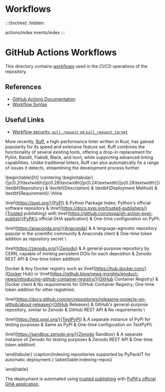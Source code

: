 # Workflows

:::{toctree}
:hidden:

actions/index
events/index
:::


# GitHub Actions Workflows
This directory contains [workflows](https://docs.github.com/en/actions/using-workflows/about-workflows)
used in the CI/CD operations of the repository.


## References
- [GitHub Actions Documentation](https://docs.github.com/en/actions)
- [Workflow Syntax](https://docs.github.com/en/actions/using-workflows/workflow-syntax-for-github-actions)

## Useful Links
- [Workflow security: `pull_request` vs `pull_request_target`](https://securitylab.github.com/research/github-actions-preventing-pwn-requests/)


More recently, [Ruff](https://github.com/astral-sh/ruff), a high-performance linter written in Rust, 
  has gained popularity for its speed and extensive feature set. 
  Ruff combines the functionality of several existing tools, 
  offering a drop-in replacement for Pylint, Bandit, Flake8, Black, and Isort, 
  while supporting advanced linting capabilities. 
  Unlike traditional linters, Ruff can also automatically fix 
  a range of issues it detects, streamlining the development process further.




\begin{table}[h!]
\centering
\begin{tabular}{|p{0.20\textwidth}|p{0.28\textwidth}|p{0.24\textwidth}|p{0.28\textwidth}|}
\textbf{Repository} & \textbf{Description} & \textbf{Deployment Method} & \textbf{Requirement}\\
\hline

\href{https://pypi.org/}{PyPI} & Python Package Index; Python's official software repository &  \href{https://docs.pypi.org/trusted-publishers/}{Trusted publishing} with \href{https://github.com/pypa/gh-action-pypi-publish}{PyPA's official GHA application} & One-time configuration on PyPI\\

\href{https://anaconda.org/}{Anaconda} & A language-agnostic repository popular in the scientific community & Anaconda client & One-time token addition as repository secret \\

\href{https://zenodo.org/}{Zenodo} & A general-purpose repository by CERN, capable of minting persistent DOIs for each deposition & Zenodo REST API & One-time token addition\\

Docker & Any Docker registry such as \href{https://hub.docker.com/}{Docker Hub} or \href{https://github.blog/news-insights/product-news/introducing-github-container-registry/}{GitHub Container Registry} & Docker client & No requirements for GitHub Container Registry; One-time token addition for other registries\\

\href{https://docs.github.com/en/repositories/releasing-projects-on-github/about-releases}{GitHub Releases} & GitHub's general-purpose repository, similar to Zenodo & GitHub REST API & No requirements \\

\href{https://test.pypi.org/}{TestPyPI} & A separate instance of PyPI for testing purposes & Same as PyPI & One-time configuration on TestPyPI\\

\href{https://sandbox.zenodo.org/}{Zenodo Sandbox} & A separate instance of Zenodo for testing purposes & Zenodo REST API & One-time token addition\\

\end{tabular}
\caption{Indexing repositories supported by PyPackIT for automatic deployment.}
\label{table:indexing-repos}

\end{table}

The deployment is automated using [trusted publishing](https://docs.pypi.org/trusted-publishers/) with
  [PyPA's official GHA application](https://github.com/pypa/gh-action-pypi-publish),